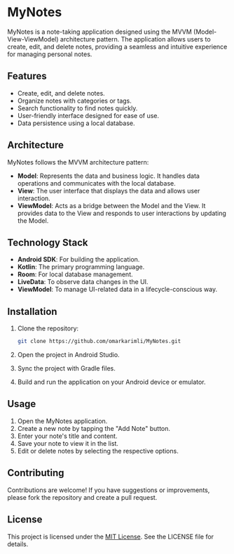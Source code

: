 # MyNotes

MyNotes is a note-taking application designed using the MVVM (Model-View-ViewModel) architecture pattern. The application allows users to create, edit, and delete notes, providing a seamless and intuitive experience for managing personal notes.

## Features

- Create, edit, and delete notes.
- Organize notes with categories or tags.
- Search functionality to find notes quickly.
- User-friendly interface designed for ease of use.
- Data persistence using a local database.

## Architecture

MyNotes follows the MVVM architecture pattern:

- **Model**: Represents the data and business logic. It handles data operations and communicates with the local database.
- **View**: The user interface that displays the data and allows user interaction.
- **ViewModel**: Acts as a bridge between the Model and the View. It provides data to the View and responds to user interactions by updating the Model.

## Technology Stack

- **Android SDK**: For building the application.
- **Kotlin**: The primary programming language.
- **Room**: For local database management.
- **LiveData**: To observe data changes in the UI.
- **ViewModel**: To manage UI-related data in a lifecycle-conscious way.

## Installation

1. Clone the repository:
   ```bash
   git clone https://github.com/omarkarimli/MyNotes.git

2. Open the project in Android Studio.

3. Sync the project with Gradle files.

4. Build and run the application on your Android device or emulator.

## Usage

1. Open the MyNotes application.
2. Create a new note by tapping the "Add Note" button.
3. Enter your note's title and content.
4. Save your note to view it in the list.
5. Edit or delete notes by selecting the respective options.

## Contributing

Contributions are welcome! If you have suggestions or improvements, please fork the repository and create a pull request.

## License

This project is licensed under the [MIT License](LICENSE). See the LICENSE file for details.

